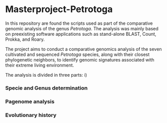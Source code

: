# Masterproject-Petrotoga
In this repository are found the scripts used as part of the comparative genomic analysis of the genus _Petrotoga_.
The analysis was mainly based on preexisting software applications such as stand-alone BLAST, Count, Prokka, and Roary.

The project aims to conduct a comparative genomics analysis of the seven cultivated and sequenced _Petrotoga_ species, along with their closest phylogenetic neighbors, to identify genomic signatures associated with their extreme living environment. 

The analysis is divided in three parts: 
i)

### Specie and Genus determination

### Pagenome analysis

### Evolutionary history
